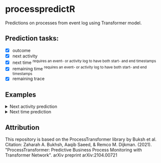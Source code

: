 # processpredictR
Predictions on processes from event log using Transformer model.  

## Prediction tasks:
- [x] outcome
- [x] next activity
- [x] next time <sup>requires an event- or activity log to have both start- and end timestamps</sup>
- [x] remaining time <sup>requires an event- or activity log to have both start- and end timestamps</sup>
- [x] remaining trace  

## Examples
<details><summary>Next activity prediction</summary>
<p>
  
### Installation
```r
install.packages("https://github.com/bupaverse/processpredictR.git")
library(processpredictR)
```
  
### preprocess dataset
```r
df <- create_prefix_df(traffic_fines, prediction = "next_activity")
df
```

### split dataset into train- and test dataset
```r
split_train_test_df(df, ratio = 0.7)
df_train <- split_train_test_df(df, ratio = 0.7)$train_df
df_test <- split_train_test_df(df, ratio = 0.7)$test_df
```

### tokenize train dataset
```r
tokens_train <- tokenize(df_train, vocabulary = create_vocabulary(df))
tokens_train
```

### define transformer model
```r
model <- transformer_model(df)
model
```

### compile transformer model
```r
transformer_compile(transformer_model = model, learning_rate = 0.001)
```

### fit transformer model
```r
transformer_fit(transformer_model = model, tokens_train = tokens_train,
                maxlen = max_case_length(df), num_epochs = 15, batch_size = 12, file = "example_model_next_activity")
```

### tokenize test dataset
```r
tokens_test <- tokenize(df_test, vocabulary = create_vocabulary(df))
```

### predict on test data
```r
results <- transformer_predict(transformer_model = model, tokens_test = tokens_test, maxlen = max_case_length(df))
results
```

### visualize with tensorboard
```r
tensorboard(log_dir = "tensorboard/")
```
 
</p>
</details>

<details><summary>Next time prediction</summary>
<p>
  
### Installation
```r
install.packages("https://github.com/bupaverse/processpredictR.git")
library(processpredictR)
```
  
### preprocess dataset
```r
df <- create_prefix_df(eventdataR::patients, prediction = "next_time")
df
```
      
### split dataset into train- and test dataset
```r
split_train_test_df(df, ratio = 0.7)
df_train <- split_train_test_df(df, ratio = 0.7)$train_df
df_test <- split_train_test_df(df, ratio = 0.7)$test_df
```
           
### tokenize train dataset
```r
tokens_train <- tokenize(df_train, vocabulary = create_vocabulary(df))
tokens_train
```
 
### define transformer model          
```r
model <- transformer_model(df)
model
```

### compile transformer model
```r
transformer_compile(transformer_model = model, learning_rate = 0.001)
```
         
### fit transformer model
```r
transformer_fit(transformer_model = model, tokens_train = tokens_train,
                maxlen = max_case_length(df), num_epochs = 10, batch_size = 12, file = "example_model_next_time")
```
         
### tokenize test dataset 
```r
tokens_test <- tokenize(df_test, vocabulary = create_vocabulary(df))
```

### predict on test data
```r
results <- transformer_predict(transformer_model = model, tokens_test = tokens_test, maxlen = max_case_length(df), predict_type = "metrics")
results
```
           
### get the predicted values y_pred and calculate metrics
```r
y_pred <- transformer_predict(transformer_model = model, tokens_test = tokens_test, maxlen = max_case_length(df), predict_type = "y_pred")
y_pred %>% as.vector()
```

```r
scale(df_test$next_time) -> standardScaled
standardScaled

(y_pred %>% as.vector() * attr(standardScaled, 'scaled:scale') + attr(standardScaled, 'scaled:center')) %>% summary()

MAPE <- mean(abs((tokens_test$token_y-y_pred)/tokens_test$token_y))*100
MAPE
r2_score <- cor(tokens_test$token_y,y_pred)^2
r2_score

Metrics::mae(tokens_test$token_y, y_pred)
Metrics::rmse(tokens_test$token_y, y_pred)
```

### tensorboard
```r
keras::tensorboard(log_dir = "tensorboard/")
```
 
</p>
</details>

## Attribution
This repository is based on the ProcessTransformer library by Buksh et al. Citation: Zaharah A. Bukhsh, Aaqib Saeed, & Remco M. Dijkman. (2021). "ProcessTransformer: Predictive Business Process Monitoring with Transformer Network". arXiv preprint arXiv:2104.00721




